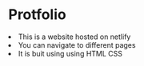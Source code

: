 # Protfolio
<li> This is a website hosted on netlify</li>
<li> You can navigate to different pages </li>
<li> It is buit using using HTML CSS</li>
